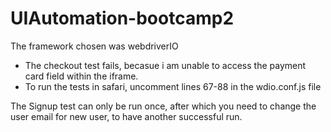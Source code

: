 # UIAutomation-bootcamp2

The framework chosen was webdriverIO

- The checkout test fails, becasue i am unable to access the payment card field within the iframe.
- To run the tests in safari, uncomment lines 67-88 in the wdio.conf.js file

The Signup test can only be run once, after which you need to change the user email for new user, to have another successful run.
